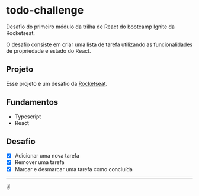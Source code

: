 # todo-challenge

Desafio do primeiro módulo da trilha de React do bootcamp Ignite da Rocketseat.

O desafio consiste em criar uma lista de tarefa utilizando as funcionalidades de propriedade e estado do React.

## Projeto

Esse projeto é um desafio da [Rocketseat](https://www.rocketseat.com.br/).

## Fundamentos

- Typescript
- React

## Desafio

- [x] Adicionar uma nova tarefa
- [x] Remover uma tarefa
- [x] Marcar e desmarcar uma tarefa como concluída

---

✌
